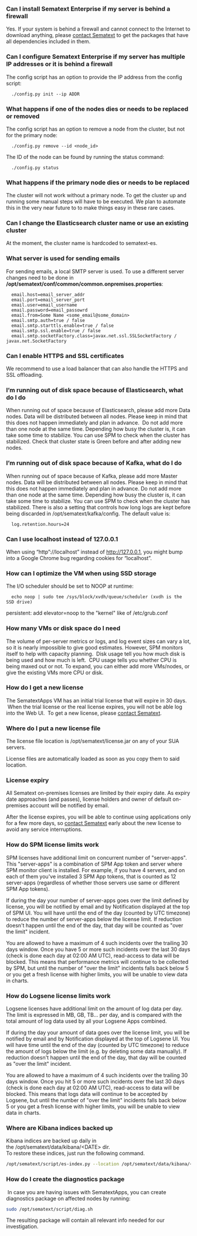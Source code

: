### Can I install Sematext Enterprise if my server is behind a firewall

Yes. If your system is behind a firewall and cannot connect to the
Internet to download anything, please [contact
Sematext](https://sematext.com/contact/) to get the packages that have
all dependencies included in
them.

### Can I configure Sematext Enterprise if my server has multiple IP addresses or it is behind a firewall

The config script has an option to provide the IP address from the
config
script:

``` 
  ./config.py init --ip ADDR
```

### What happens if one of the nodes dies or needs to be replaced or removed

The config script has an option to remove a node from the cluster, but
not for the primary node:

``` 
  ./config.py remove --id <node_id>
```

The ID of the node can be found by running the status command:

``` 
  ./config.py status 
```

### What happens if the primary node dies or needs to be replaced

The cluster will not work without a primary node. To get the cluster up
and running some manual steps will have to be executed. We plan to
automate this in the very near future to to make things easy in these
rare
cases.

### Can I change the Elasticsearch cluster name or use an existing cluster

At the moment, the cluster name is hardcoded to sematext-es.

### What server is used for sending emails

For sending emails, a local SMTP server is used. To use a different
server changes need to be done in
**/opt/sematext/conf/common/common.onpremises.properties**:

``` 
  email.host=email_server_addr
  email.port=email_server_port
  email.user=email_username
  email.password=email_passowrd
  email.from=Some Name <some_email@some_domain>
  email.smtp.auth=true / false
  email.smtp.starttls.enable=true / false
  email.smtp.ssl.enable=true / false
  email.smtp.socketFactory.class=javax.net.ssl.SSLSocketFactory / javax.net.SocketFactory
```

### Can I enable HTTPS and SSL certificates

We recommend to use a load balancer that can also handle the HTTPS and
SSL offloading.

### I’m running out of disk space because of Elasticsearch, what do I do

When running out of space because of Elasticsearch, please add more Data
nodes. Data will be distributed between all nodes. Please keep in mind
that this does not happen immediately and plan in advance.  Do not add
more than one node at the same time. Depending how busy the cluster is,
it can take some time to stabilize. You can use SPM to check when the
cluster has stabilized. Check that cluster state is Green before and
after adding new nodes.

### I’m running out of disk space because of Kafka, what do I do

When running out of space because of Kafka, please add more Master
nodes. Data will be distributed between all nodes. Please keep in mind
that this does not happen immediately and plan in advance. Do not add
more than one node at the same time. Depending how busy the cluster is,
it can take some time to stabilize. You can use SPM to check when the
cluster has stabilized. There is also a setting that controls how long
logs are kept before being discarded in /opt/sematext/kafka/config. The
default value is:

``` 
  log.retention.hours=24
```

### Can I use localhost instead of 127.0.0.1

When using “http”://localhost” instead of <http://127.0.0.1>, you might
bump into a Google Chrome bug regarding cookies for “localhost”.

### How can I optimize the VM when using SSD storage

The I/O scheduler should be set to NOOP at
runtime:

``` 
  echo noop | sudo tee /sys/block/xvdh/queue/scheduler (xvdh is the SSD drive)
```

persistent: add elevator=noop to the "kernel" like of /etc/grub.conf

### How many VMs or disk space do I need

The volume of per-server metrics or logs, and log event sizes can vary a
lot, so it is nearly impossible to give good estimates. However, SPM
monitors itself to help with capacity planning.  Disk usage tell you how
much disk is being used and how much is left.  CPU usage tells you
whether CPU is being maxed out or not. To expand, you can either add
more VMs/nodes, or give the existing VMs more CPU or disk.

### How do I get a new license

The SematextApps VM has an initial trial license that will expire in 30
days.  When the trial license or the real license expires, you will not
be able log into the Web UI.  To get a new license, please [contact
Sematext](https://sematext.com/contact/).

### Where do I put a new license file

The license file location is /opt/sematext/license.jar on any of your
SUA servers.

License files are automatically loaded as soon as you copy them to said
location.

### License expiry

All Sematext on-premises licenses are limited by their expiry date. As
expiry date approaches (and passes), license holders and owner of
default on-premises account will be notified by email.

After the license expires, you will be able to continue using
applications only for a few more days, so [contact
Sematext](https://sematext.com/contact/) early about the new license to
avoid any service interruptions.

### How do SPM license limits work

SPM licenses have additional limit on concurrent number of
"server-apps". This "server-apps" is a combination of SPM App token and
server where SPM monitor client is installed. For example, if you have 4
servers, and on each of them you've installed 3 SPM App tokens, that is
counted as 12 server-apps (regardless of whether those servers use same
or different SPM App tokens).

If during the day your number of server-apps goes over the limit defined
by license, you will be notified by email and by Notification displayed
at the top of SPM UI. You will have until the end of the day (counted by
UTC timezone) to reduce the number of server-apps below the license
limit. If reduction doesn't happen until the end of the day, that day
will be counted as "over the limit" incident.

You are allowed to have a maximum of 4 such incidents over the trailing
30 days window. Once you have 5 or more such incidents over the last 30
days (check is done each day at 02:00 AM UTC), read-access to data will
be blocked. This means that performance metrics will continue to be
collected by SPM, but until the number of "over the limit" incidents
falls back below 5 or you get a fresh license with higher limits, you
will be unable to view data in charts.

### How do Logsene license limits work

Logsene licenses have additional limit on the amount of log data per
day. The limit is expressed in MB, GB, TB... per day, and is compared
with the total amount of log data used by all your Logsene Apps
combined.

If during the day your amount of data goes over the license limit, you
will be notified by email and by Notification displayed at the top of
Logsene UI. You will have time until the end of the day (counted by UTC
timezone) to reduce the amount of logs below the limit (e.g. by deleting
some data manually). If reduction doesn't happen until the end of the
day, that day will be counted as "over the limit" incident.

You are allowed to have a maximum of 4 such incidents over the trailing
30 days window. Once you hit 5 or more such incidents over the last 30
days (check is done each day at 02:00 AM UTC), read-access to data will
be blocked. This means that logs data will continue to be accepted by
Logsene, but until the number of "over the limit" incidents falls back
below 5 or you get a fresh license with higher limits, you will be
unable to view data in charts.

### Where are Kibana indices backed up

Kibana indices are backed up daily in
the /opt/sematext/data/kibana/\<DATE\> dir.  
To restore these indices, just run the following
command.

``` bash
/opt/sematext/script/es-index.py --location /opt/sematext/data/kibana/<DATE> restore
```

### How do I create the diagnostics package

 In case you are having issues with SematextApps, you can create
diagnostics package on affected nodes by running:

``` bash
sudo /opt/sematext/script/diag.sh
```

The resulting package will contain all relevant info needed for our
investigation.

